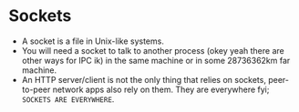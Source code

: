 # Sockets
- A socket is a file in Unix-like systems.
- You will need a socket to talk to another process (okey yeah there are other ways for IPC ik) in the same machine or in some 28736362km far machine.
- An HTTP server/client is not the only thing that relies on sockets, peer-to-peer network apps also rely on them. They are everywhere fyi; `SOCKETS ARE EVERYWHERE`. 